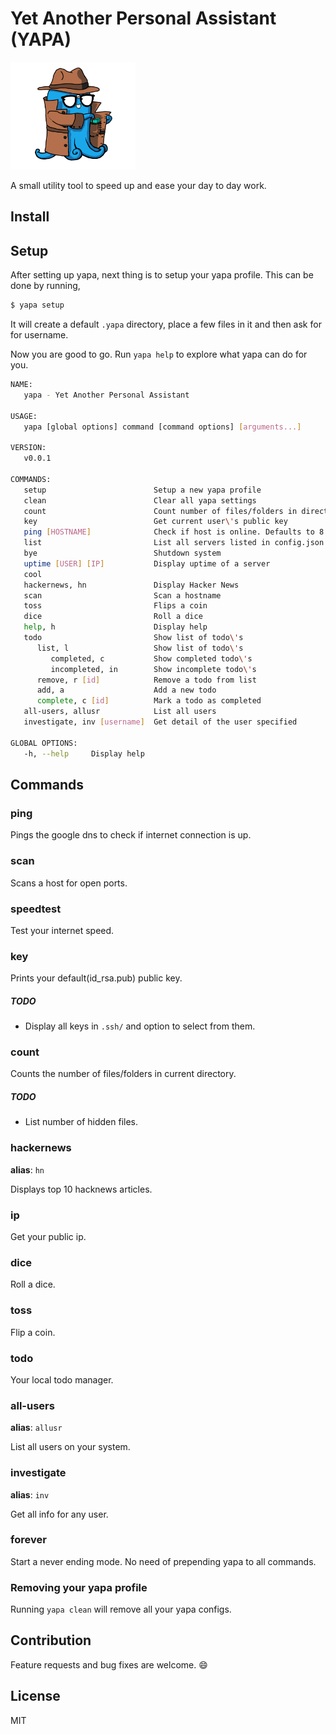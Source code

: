 # Yet Another Personal Assistant (YAPA)

<img src="0.png" alt="Drawing" width="200px" />

A small utility tool to speed up and ease your day to day work.

## Install



## Setup

After setting up yapa, next thing is to setup your yapa profile. This can be done by running,

```bash
$ yapa setup
```

It will create a default `.yapa` directory, place a few files in it and then ask for for username.

Now you are good to go. Run `yapa help` to explore what yapa can do for you.

```bash
NAME:
   yapa - Yet Another Personal Assistant

USAGE:
   yapa [global options] command [command options] [arguments...]

VERSION:
   v0.0.1

COMMANDS:
   setup                        Setup a new yapa profile
   clean                        Clear all yapa settings
   count                        Count number of files/folders in directory
   key                          Get current user\'s public key
   ping [HOSTNAME]              Check if host is online. Defaults to 8.8.8.8.
   list                         List all servers listed in config.json
   bye                          Shutdown system
   uptime [USER] [IP]           Display uptime of a server
   cool
   hackernews, hn               Display Hacker News
   scan                         Scan a hostname
   toss                         Flips a coin
   dice                         Roll a dice
   help, h                      Display help
   todo                         Show list of todo\'s
      list, l                   Show list of todo\'s
         completed, c           Show completed todo\'s
         incompleted, in        Show incomplete todo\'s
      remove, r [id]            Remove a todo from list
      add, a                    Add a new todo
      complete, c [id]          Mark a todo as completed
   all-users, allusr            List all users
   investigate, inv [username]  Get detail of the user specified

GLOBAL OPTIONS:
   -h, --help     Display help
```

## Commands

### ping

Pings the google dns to check if internet connection is up.

### scan

Scans a host for open ports.

### speedtest

Test your internet speed.

### key

Prints your default(id_rsa.pub) public key.

##### TODO

- Display all keys in `.ssh/` and option to select from them.

### count

Counts the number of files/folders in current directory.

##### TODO

- List number of hidden files.

### hackernews

**alias**: `hn`

Displays top 10 hacknews articles.

### ip

Get your public ip.

### dice

Roll a dice.

### toss

Flip a coin.

### todo

Your local todo manager.

### all-users

**alias**: `allusr`

List all users on your system.

### investigate

**alias**: `inv`

Get all info for any user.

### forever

Start a never ending mode. No need of prepending yapa to all commands.

### Removing your yapa profile

Running `yapa clean` will remove all your yapa configs.

## Contribution

Feature requests and bug fixes are welcome. :smile:

## License

MIT
